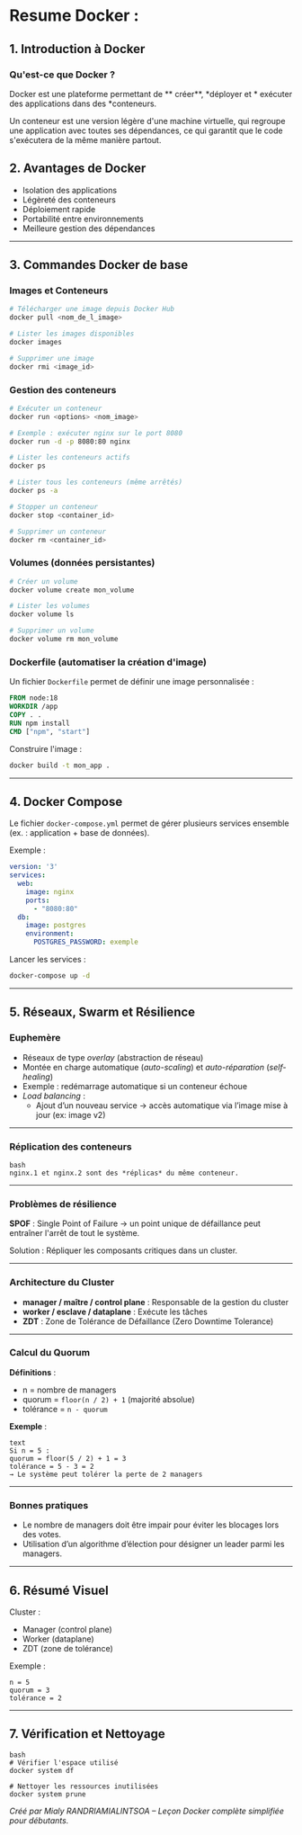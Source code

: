 
# Resume Docker :

## 1. Introduction à Docker

### Qu'est-ce que Docker ?

Docker est une plateforme permettant de ** créer**, *déployer et * exécuter des applications dans des *conteneurs.

Un conteneur est une version légère d'une machine virtuelle, qui regroupe une application avec toutes ses dépendances, ce qui garantit que le code s'exécutera de la même manière partout.



## 2. Avantages de Docker

- Isolation des applications
- Légèreté des conteneurs
- Déploiement rapide
- Portabilité entre environnements
- Meilleure gestion des dépendances

---

## 3. Commandes Docker de base

### Images et Conteneurs

```bash
# Télécharger une image depuis Docker Hub
docker pull <nom_de_l_image>

# Lister les images disponibles
docker images

# Supprimer une image
docker rmi <image_id>
```

### Gestion des conteneurs

```bash
# Exécuter un conteneur
docker run <options> <nom_image>

# Exemple : exécuter nginx sur le port 8080
docker run -d -p 8080:80 nginx

# Lister les conteneurs actifs
docker ps

# Lister tous les conteneurs (même arrêtés)
docker ps -a

# Stopper un conteneur
docker stop <container_id>

# Supprimer un conteneur
docker rm <container_id>
```

### Volumes (données persistantes)

```bash
# Créer un volume
docker volume create mon_volume

# Lister les volumes
docker volume ls

# Supprimer un volume
docker volume rm mon_volume
```

### Dockerfile (automatiser la création d'image)

Un fichier `Dockerfile` permet de définir une image personnalisée :

```Dockerfile
FROM node:18
WORKDIR /app
COPY . .
RUN npm install
CMD ["npm", "start"]
```

Construire l'image :

```bash
docker build -t mon_app .
```

---

## 4. Docker Compose

Le fichier `docker-compose.yml` permet de gérer plusieurs services ensemble (ex. : application + base de données).

Exemple :

```yaml
version: '3'
services:
  web:
    image: nginx
    ports:
      - "8080:80"
  db:
    image: postgres
    environment:
      POSTGRES_PASSWORD: exemple
```

Lancer les services :

```bash
docker-compose up -d
```

---

## 5. Réseaux, Swarm et Résilience

### Euphemère

- Réseaux de type *overlay* (abstraction de réseau)
- Montée en charge automatique (*auto-scaling*) et *auto-réparation* (*self-healing*)
- Exemple : redémarrage automatique si un conteneur échoue
- *Load balancing* :
  - Ajout d’un nouveau service → accès automatique via l’image mise à jour (ex: image v2)

---

### Réplication des conteneurs

```
bash
nginx.1 et nginx.2 sont des *réplicas* du même conteneur.

```

---

### Problèmes de résilience

**SPOF** : Single Point of Failure → un point unique de défaillance peut entraîner l'arrêt de tout le système.

Solution : Répliquer les composants critiques dans un cluster.

---

### Architecture du Cluster

- **manager / maître / control plane** : Responsable de la gestion du cluster
- **worker / esclave / dataplane** : Exécute les tâches
- **ZDT** : Zone de Tolérance de Défaillance (Zero Downtime Tolerance)

---

### Calcul du Quorum

**Définitions** :
- n = nombre de managers
- quorum = `floor(n / 2) + 1` (majorité absolue)
- tolérance = `n - quorum`

**Exemple** :
```
text
Si n = 5 :
quorum = floor(5 / 2) + 1 = 3
tolérance = 5 - 3 = 2
→ Le système peut tolérer la perte de 2 managers

```

---

### Bonnes pratiques

- Le nombre de managers doit être impair pour éviter les blocages lors des votes.
- Utilisation d’un algorithme d’élection pour désigner un leader parmi les managers.

---

## 6. Résumé Visuel

Cluster :
- Manager (control plane)
- Worker (dataplane)
- ZDT (zone de tolérance)

Exemple :
```text
n = 5
quorum = 3
tolérance = 2
```

---

## 7. Vérification et Nettoyage

```
bash
# Vérifier l'espace utilisé
docker system df

# Nettoyer les ressources inutilisées
docker system prune

```


*Créé par Mialy RANDRIAMIALINTSOA – Leçon Docker complète simplifiée pour débutants.*
